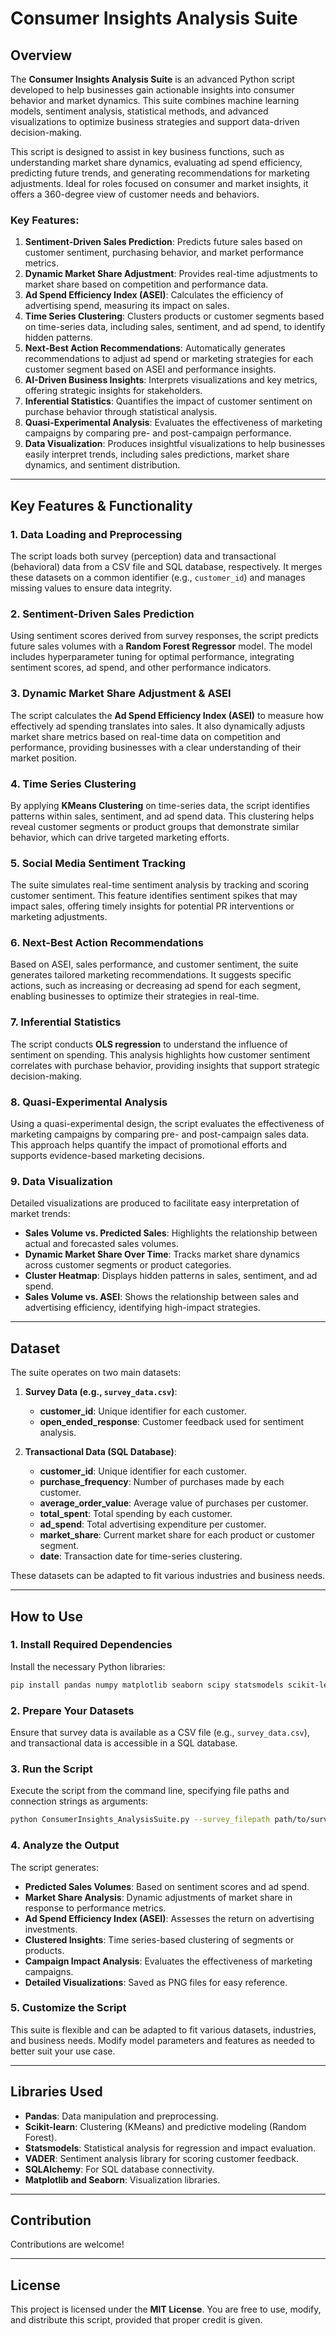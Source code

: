 
# Consumer Insights Analysis Suite

## Overview
The **Consumer Insights Analysis Suite** is an advanced Python script developed to help businesses gain actionable insights into consumer behavior and market dynamics. This suite combines machine learning models, sentiment analysis, statistical methods, and advanced visualizations to optimize business strategies and support data-driven decision-making.

This script is designed to assist in key business functions, such as understanding market share dynamics, evaluating ad spend efficiency, predicting future trends, and generating recommendations for marketing adjustments. Ideal for roles focused on consumer and market insights, it offers a 360-degree view of customer needs and behaviors.

### Key Features:
1. **Sentiment-Driven Sales Prediction**: Predicts future sales based on customer sentiment, purchasing behavior, and market performance metrics.
2. **Dynamic Market Share Adjustment**: Provides real-time adjustments to market share based on competition and performance data.
3. **Ad Spend Efficiency Index (ASEI)**: Calculates the efficiency of advertising spend, measuring its impact on sales.
4. **Time Series Clustering**: Clusters products or customer segments based on time-series data, including sales, sentiment, and ad spend, to identify hidden patterns.
5. **Next-Best Action Recommendations**: Automatically generates recommendations to adjust ad spend or marketing strategies for each customer segment based on ASEI and performance insights.
6. **AI-Driven Business Insights**: Interprets visualizations and key metrics, offering strategic insights for stakeholders.
7. **Inferential Statistics**: Quantifies the impact of customer sentiment on purchase behavior through statistical analysis.
8. **Quasi-Experimental Analysis**: Evaluates the effectiveness of marketing campaigns by comparing pre- and post-campaign performance.
9. **Data Visualization**: Produces insightful visualizations to help businesses easily interpret trends, including sales predictions, market share dynamics, and sentiment distribution.

---

## Key Features & Functionality

### 1. Data Loading and Preprocessing
The script loads both survey (perception) data and transactional (behavioral) data from a CSV file and SQL database, respectively. It merges these datasets on a common identifier (e.g., `customer_id`) and manages missing values to ensure data integrity.

### 2. Sentiment-Driven Sales Prediction
Using sentiment scores derived from survey responses, the script predicts future sales volumes with a **Random Forest Regressor** model. The model includes hyperparameter tuning for optimal performance, integrating sentiment scores, ad spend, and other performance indicators.

### 3. Dynamic Market Share Adjustment & ASEI
The script calculates the **Ad Spend Efficiency Index (ASEI)** to measure how effectively ad spending translates into sales. It also dynamically adjusts market share metrics based on real-time data on competition and performance, providing businesses with a clear understanding of their market position.

### 4. Time Series Clustering
By applying **KMeans Clustering** on time-series data, the script identifies patterns within sales, sentiment, and ad spend data. This clustering helps reveal customer segments or product groups that demonstrate similar behavior, which can drive targeted marketing efforts.

### 5. Social Media Sentiment Tracking
The suite simulates real-time sentiment analysis by tracking and scoring customer sentiment. This feature identifies sentiment spikes that may impact sales, offering timely insights for potential PR interventions or marketing adjustments.

### 6. Next-Best Action Recommendations
Based on ASEI, sales performance, and customer sentiment, the suite generates tailored marketing recommendations. It suggests specific actions, such as increasing or decreasing ad spend for each segment, enabling businesses to optimize their strategies in real-time.

### 7. Inferential Statistics
The script conducts **OLS regression** to understand the influence of sentiment on spending. This analysis highlights how customer sentiment correlates with purchase behavior, providing insights that support strategic decision-making.

### 8. Quasi-Experimental Analysis
Using a quasi-experimental design, the script evaluates the effectiveness of marketing campaigns by comparing pre- and post-campaign sales data. This approach helps quantify the impact of promotional efforts and supports evidence-based marketing decisions.

### 9. Data Visualization
Detailed visualizations are produced to facilitate easy interpretation of market trends:
- **Sales Volume vs. Predicted Sales**: Highlights the relationship between actual and forecasted sales volumes.
- **Dynamic Market Share Over Time**: Tracks market share dynamics across customer segments or product categories.
- **Cluster Heatmap**: Displays hidden patterns in sales, sentiment, and ad spend.
- **Sales Volume vs. ASEI**: Shows the relationship between sales and advertising efficiency, identifying high-impact strategies.

---

## Dataset

The suite operates on two main datasets:

1. **Survey Data (e.g., `survey_data.csv`)**:
   - **customer_id**: Unique identifier for each customer.
   - **open_ended_response**: Customer feedback used for sentiment analysis.

2. **Transactional Data (SQL Database)**:
   - **customer_id**: Unique identifier for each customer.
   - **purchase_frequency**: Number of purchases made by each customer.
   - **average_order_value**: Average value of purchases per customer.
   - **total_spent**: Total spending by each customer.
   - **ad_spend**: Total advertising expenditure per customer.
   - **market_share**: Current market share for each product or customer segment.
   - **date**: Transaction date for time-series clustering.

These datasets can be adapted to fit various industries and business needs.

---

## How to Use

### 1. Install Required Dependencies
Install the necessary Python libraries:

```bash
pip install pandas numpy matplotlib seaborn scipy statsmodels scikit-learn vaderSentiment sqlalchemy
```

### 2. Prepare Your Datasets
Ensure that survey data is available as a CSV file (e.g., `survey_data.csv`), and transactional data is accessible in a SQL database.

### 3. Run the Script
Execute the script from the command line, specifying file paths and connection strings as arguments:

```bash
python ConsumerInsights_AnalysisSuite.py --survey_filepath path/to/survey_data.csv --sql_connection_string 'sqlite:///path/to/database.db'
```

### 4. Analyze the Output
The script generates:
- **Predicted Sales Volumes**: Based on sentiment scores and ad spend.
- **Market Share Analysis**: Dynamic adjustments of market share in response to performance metrics.
- **Ad Spend Efficiency Index (ASEI)**: Assesses the return on advertising investments.
- **Clustered Insights**: Time series-based clustering of segments or products.
- **Campaign Impact Analysis**: Evaluates the effectiveness of marketing campaigns.
- **Detailed Visualizations**: Saved as PNG files for easy reference.

### 5. Customize the Script
This suite is flexible and can be adapted to fit various datasets, industries, and business needs. Modify model parameters and features as needed to better suit your use case.

---

## Libraries Used
- **Pandas**: Data manipulation and preprocessing.
- **Scikit-learn**: Clustering (KMeans) and predictive modeling (Random Forest).
- **Statsmodels**: Statistical analysis for regression and impact evaluation.
- **VADER**: Sentiment analysis library for scoring customer feedback.
- **SQLAlchemy**: For SQL database connectivity.
- **Matplotlib and Seaborn**: Visualization libraries.

---

## Contribution
Contributions are welcome! 

---

## License
This project is licensed under the **MIT License**. You are free to use, modify, and distribute this script, provided that proper credit is given.

